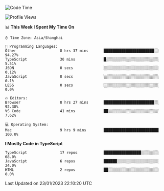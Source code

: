 <!--START_SECTION:waka-->
![Code Time](http://img.shields.io/badge/Code%20Time-3%2C693%20hrs%2058%20mins-blue)

![Profile Views](http://img.shields.io/badge/Profile%20Views-0-blue)

📊 **This Week I Spent My Time On** 

```text
⌚︎ Time Zone: Asia/Shanghai

💬 Programming Languages: 
Other                    8 hrs 37 mins       ███████████████████████░░   94.27% 
TypeScript               30 mins             █░░░░░░░░░░░░░░░░░░░░░░░░   5.51% 
JSON                     0 secs              ░░░░░░░░░░░░░░░░░░░░░░░░░   0.12% 
JavaScript               0 secs              ░░░░░░░░░░░░░░░░░░░░░░░░░   0.1% 
LESS                     0 secs              ░░░░░░░░░░░░░░░░░░░░░░░░░   0.0%

🔥 Editors: 
Browser                  8 hrs 27 mins       ███████████████████████░░   92.38% 
VS Code                  41 mins             ██░░░░░░░░░░░░░░░░░░░░░░░   7.62%

💻 Operating System: 
Mac                      9 hrs 9 mins        █████████████████████████   100.0%

```

**I Mostly Code in TypeScript** 

```text
TypeScript               17 repos            █████████████████░░░░░░░░   68.0% 
JavaScript               6 repos             ██████░░░░░░░░░░░░░░░░░░░   24.0% 
HTML                     2 repos             ██░░░░░░░░░░░░░░░░░░░░░░░   8.0%

```



 Last Updated on 23/01/2023 22:10:20 UTC
<!--END_SECTION:waka-->

